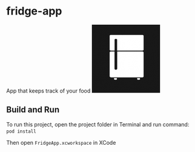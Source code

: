 # fridge-app
App that keeps track of your food
![image info](./FridgeApp/Assets.xcassets/AppIcon.appiconset/Icon-App-60x60@3x.png)

## Build and Run
To run this project, open the project folder in Terminal and run command:
```pod install```

Then open ```FridgeApp.xcworkspace``` in XCode

